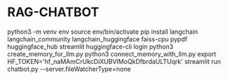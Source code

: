 # RAG-CHATBOT

python3 -m venv env
source env/bin/activate
pip install langchain langchain_community langchain_huggingface faiss-cpu pypdf huggingface_hub streamlit
huggingface-cli login
python3 create_memory_for_llm.py
python3 connect_memory_with_llm.py
export HF_TOKEN='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'
streamlit run chatbot.py --server.fileWatcherType=none

